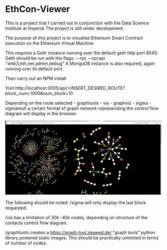 # EthCon-Viewer

This is a project that I carried out in conjunction with the Data Science Institute at Imperial
The project is still under development.

The purpose of this project is to visualise Ethereum Smart Contract execution on the Ethereum Virtual Machine

This requires a Geth instance running over the default geth http port 8545. Geth should be run with the flags: --rpc --rpcapi "web3,eth,net,admin,debug"
A MongoDB instance is also required, again running over its default port.

Then carry out an NPM install

Visit http://localhost:3005/api/<INSERT_DESIRED_ROUTE?block_num=1000&num_block=10

Depending on the route selected - graphtools
                                - vis
                                - graphviz
                                - sigma
                                -sigmamult
a certain format of graph network represending the control flow diagram will display in the browser. 

![Alt text](./githubdemographtools.png?raw=true "Graph-Tools representation of one contracts control flow diagram")


The following should be noted:
/sigma will only display the last block requested. 

/vis has a limitation of 30k -45k nodes, depending on structure of the contacts control flow diagram.

/graphtools creates a https://graph-tool.skewed.de/ "graph tools" python library powered static images. 
This should be practically unlimited in terms of number of nodes.


